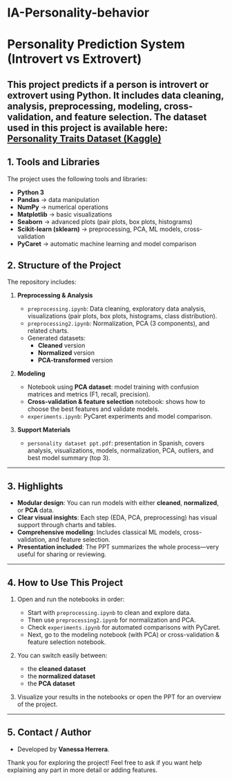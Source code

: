 # IA-Personality-behavior
# Personality Prediction System (Introvert vs Extrovert)

This project predicts if a person is **introvert** or **extrovert** using Python. It includes data cleaning, analysis, preprocessing, modeling, cross-validation, and feature selection. 
The dataset used in this project is available here:  
[Personality Traits Dataset (Kaggle)](https://www.kaggle.com/datasets/rakeshkapilavai/extrovert-vs-introvert-behavior-data)
---
## 1. Tools and Libraries

The project uses the following tools and libraries:

- **Python 3**
- **Pandas** → data manipulation  
- **NumPy** → numerical operations  
- **Matplotlib** → basic visualizations  
- **Seaborn** → advanced plots (pair plots, box plots, histograms)  
- **Scikit-learn (sklearn)** → preprocessing, PCA, ML models, cross-validation  
- **PyCaret** → automatic machine learning and model comparison  

## 2. Structure of the Project

The repository includes:

1. **Preprocessing & Analysis**
   - `preprocessing.ipynb`: Data cleaning, exploratory data analysis, visualizations (pair plots, box plots, histograms, class distribution).
   - `preprocessing2.ipynb`: Normalization, PCA (3 components), and related charts.
   - Generated datasets:
     - **Cleaned** version  
     - **Normalized** version  
     - **PCA-transformed** version

2. **Modeling**
   - Notebook using **PCA dataset**: model training with confusion matrices and metrics (F1, recall, precision).
   - **Cross-validation & feature selection** notebook: shows how to choose the best features and validate models.
   - `experiments.ipynb`: PyCaret experiments and model comparison.

3. **Support Materials**
   - `personality dataset ppt.pdf`: presentation in Spanish, covers analysis, visualizations, models, normalization, PCA, outliers, and best model summary (top 3).

---

## 3. Highlights

- **Modular design**: You can run models with either **cleaned**, **normalized**, or **PCA** data.
- **Clear visual insights**: Each step (EDA, PCA, preprocessing) has visual support through charts and tables.
- **Comprehensive modeling**: Includes classical ML models, cross-validation, and feature selection.
- **Presentation included**: The PPT summarizes the whole process—very useful for sharing or reviewing.

---

## 4. How to Use This Project

1. Open and run the notebooks in order:
   - Start with `preprocessing.ipynb` to clean and explore data.
   - Then use `preprocessing2.ipynb` for normalization and PCA.
   - Check `experiments.ipynb` for automated comparisons with PyCaret.
   - Next, go to the modeling notebook (with PCA) or cross-validation & feature selection notebook.

2. You can switch easily between:
   - the **cleaned dataset**
   - the **normalized dataset**
   - the **PCA dataset**

3. Visualize your results in the notebooks or open the PPT for an overview of the project.

---

## 5. Contact / Author

- Developed by **Vanessa Herrera**.




Thank you for exploring the project! Feel free to ask if you want help explaining any part in more detail or adding features.

